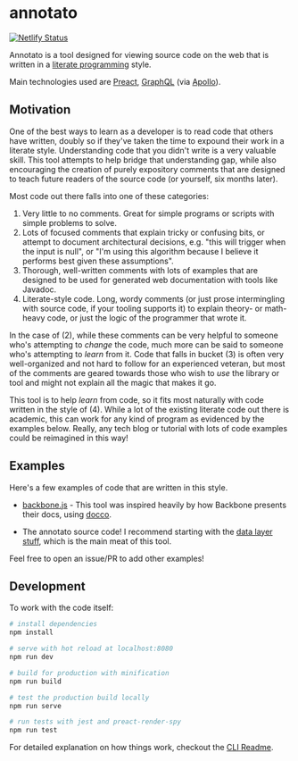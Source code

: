 # annotato
[![Netlify Status](https://api.netlify.com/api/v1/badges/11c1e4d4-5928-457e-a3c4-9118a510f247/deploy-status)](https://app.netlify.com/sites/awesome-chandrasekhar-5b459a/deploys)

Annotato is a tool designed for viewing source code on the web that is written
in a [literate programming](https://en.wikipedia.org/wiki/Literate_programming)
style.

Main technologies used are [Preact](https://preactjs.com),
[GraphQL](https://graphql.org) (via [Apollo](https://www.apollographql.com)).

## Motivation

One of the best ways to learn as a developer is to read code that others have
written, doubly so if they've taken the time to expound their work in a literate
style. Understanding code that you didn't write is a very valuable skill. This
tool attempts to help bridge that understanding gap, while also encouraging the
creation of purely expository comments that are designed to teach future readers
of the source code (or yourself, six months later).

Most code out there falls into one of these categories:
1. Very little to no comments. Great for simple programs or scripts with simple
   problems to solve.
2. Lots of focused comments that explain tricky or confusing bits, or attempt to
   document architectural decisions, e.g. "this will trigger when the input is
   null", or "I'm using this algorithm because I believe it performs best given
   these assumptions".
3. Thorough, well-written comments with lots of examples that are designed to be
   used for generated web documentation with tools like Javadoc.
4. Literate-style code. Long, wordy comments (or just prose intermingling with
   source code, if your tooling supports it) to explain theory- or
   math-heavy code, or just the logic of the programmer that wrote it.

In the case of (2), while these comments can be very helpful to someone who's
attempting to _change_ the code, much more can be said to someone who's
attempting to _learn_ from it. Code that falls in bucket (3) is often very
well-organized and not hard to follow for an experienced veteran, but most of
the comments are geared towards those who wish to _use_ the library or tool and
might not explain all the magic that makes it go.

This tool is to help _learn_ from code, so it fits most naturally with code
written in the style of (4). While a lot of the existing literate code out there
is academic, this can work for any kind of program as evidenced by the examples
below. Really, any tech blog or tutorial with lots of code examples could be
reimagined in this way!

## Examples

Here's a few examples of code that are written in this style.

* [backbone.js](https://backbonejs.org/docs/backbone.html) - This tool was inspired heavily by how Backbone presents
    their docs, using [docco](https://github.com/jashkenas/docco).

* The annotato source code! I recommend starting with the
[data layer stuff](./src/components/gh-context.js), which is the main meat of
this tool.

Feel free to open an issue/PR to add other examples!

## Development

To work with the code itself:

``` bash
# install dependencies
npm install

# serve with hot reload at localhost:8080
npm run dev

# build for production with minification
npm run build

# test the production build locally
npm run serve

# run tests with jest and preact-render-spy
npm run test
```

For detailed explanation on how things work, checkout the [CLI Readme](https://github.com/developit/preact-cli/blob/master/README.md).
